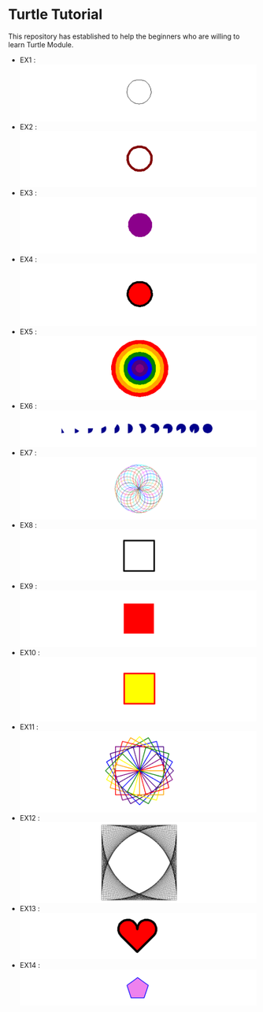 # Turtle Tutorial
This repository has established to help the beginners who are willing to learn Turtle Module.
* EX1 :
![](img/EX1.png)
* EX2 :
![](img/EX2.png)
* EX3 :
![](img/EX3.png)
* EX4 :
![](img/EX4.png)
* EX5 :
![](img/EX5.png)
* EX6 :
![](img/EX6.png)
* EX7 :
![](img/EX7.png)
* EX8 :
![](img/EX8.png)
* EX9 :
![](img/EX9.png)
* EX10 :
![](img/EX10.png)
* EX11 :
![](img/EX11.png)
* EX12 :
![](img/EX12.png)
* EX13 :
![](img/EX13.png)
* EX14 :
![](img/EX14.png)
